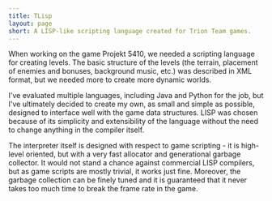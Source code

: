 ```yaml
---
title: TLisp
layout: page
short: A LISP-like scripting language created for Trion Team games.
---
```

When working on the game Projekt 5410, we needed a scripting language for creating levels. The basic structure of the levels (the terrain, placement of enemies and bonuses, background music, etc.) was described in XML format, but we needed more to create more dynamic worlds.

I've evaluated multiple languages, including Java and Python for the job, but I've ultimately decided to create my own, as small and simple as possible, designed to interface well with the game data structures. LISP was chosen because of its simplicity and extensibility of the language without the need to change anything in the compiler itself.

The interpreter itself is designed with respect to game scripting - it is high-level oriented, but with a very fast allocator and generational garbage collector. It would not stand a chance against commercial LISP compilers, but as game scripts are mostly trivial, it works just fine. Moreover, the garbage collection can be finely tuned and it is guaranteed that it never takes too much time to break the frame rate in the game.

